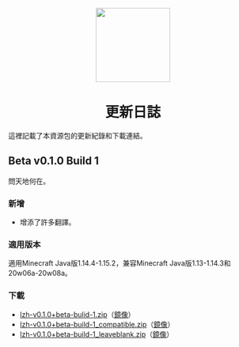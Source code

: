 <!-- 
START Logo & title area
--><p align="center">
  <img src="https://mcwiki-1301161188.cos.ap-hongkong.myqcloud.com/github/minecraft-lzh/logo1.png" width="150">
  <h1 align="center">更新日誌</h1>
</p><!-- 
END Logo & title area
--><!-- 
Colla注意！
在發布更新前請務必在群內告知！大型更新（例：v0.1.0、v0.2.0、v0.3.0等等）只能在週末發布！
每一個release都有兩個下載連結：一個是Github release，另一個是電量的對象儲存（可在release發布時@電量 提示，若無回應，只留release的連結也可）！
每個release必須在這裏發布更新紀錄！release必須有完整的更新紀錄！不許有任何一點漏寫！
展示diff的GfM：
```diff
+ 添加的內容
- 刪去的內容
! 有問題的內容
# 其他內容
```
版本號格式：
遵循類Semantic Versioning命名方式。
簡單來說是MAJOR.MINOR.PATCH+EXTRA
MAJOR：現階段保持0
MINOR：新增對Minecraft版本的支持或大量的新翻譯發布
PATCH：新增翻譯/修復漏洞
EXTRA：只允許包含ASCII數字、小寫字母和-號。例：+rc1、+snapshot
更新發布格式：
(1) release
## Pre-release v0.1.0
一段版本簡介文字
### 新增
*
### 更改
*
### 適用版本
適用Minecraft Java版1.14.4-1.15.2，兼容Minecraft Java版1.13-1.14.3和20w06a-20w08a。
### 下載
* [lzh-v0.1.0.zip](cos通道)（[鏡像](github-release通道)）
* [lzh-v0.1.0_xxx.zip](cos通道)（[鏡像](github-release通道)）
(2) beta（在github原生release中請標示為pre-release）
## Beta v0.1.1 Build 1
一段版本簡介文字
### 新增
*
### 更改
*
### 下載
* [lzh-v0.1.1+beta-bulid-1.zip](cos通道)（[鏡像](github-release通道)）
* [lzh-v0.1.1+beta-build-1_xxx.zip](cos通道)（[鏡像](github-release通道)）
----
在alpha階段暫加上項目進度。
-->

這裡記載了本資源包的更新紀錄和下載連結。
## Beta v0.1.0 Build 1
問天地何在。
### 新增
* 增添了許多翻譯。
### 適用版本
適用Minecraft Java版1.14.4-1.15.2，兼容Minecraft Java版1.13-1.14.3和20w06a-20w08a。
### 下載
* [lzh-v0.1.0+beta-bulid-1.zip](https://dianliang-oss-1301161188.cos.ap-shanghai.myqcloud.com/lzh/v0.1.0/build-1/lzh-v0.1.0%2Bbeta-bulid-1.zip)（[鏡像](https://github.com/dianliang233/minecraft-lzh/releases/tag/v0.1.0%2Bbeta-build-1)）
* [lzh-v0.1.0+beta-build-1_compatible.zip](https://dianliang-oss-1301161188.cos.ap-shanghai.myqcloud.com/lzh/v0.1.0/build-1/lzh-v0.1.0%2Bbeta-bulid-1_compatible.zip)（[鏡像](https://github.com/dianliang233/minecraft-lzh/releases/tag/v0.1.0%2Bbeta-build-1)）
* [lzh-v0.1.0+beta-build-1_leaveblank.zip](https://dianliang-oss-1301161188.cos.ap-shanghai.myqcloud.com/lzh/v0.1.0/build-1/lzh-v0.1.0%2Bbeta-bulid-1_leaveblank.zip)（[鏡像](https://github.com/dianliang233/minecraft-lzh/releases/tag/v0.1.0%2Bbeta-build-1)）
